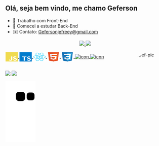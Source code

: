 ## Olá, seja bem vindo, me chamo Geferson

- 🔭 Trabalho com Front-End
- 🌱 Comecei a estudar Back-End
- ✉️ Contato: Gefersonjefreey@gmail.com


<div align="center">
  <a href="https://github.com/GefersonLopes">
  <img height="180em" src="https://github-readme-stats.vercel.app/api?username=GefersonLopes&show_icons=true&theme=maroongold&include_all_commits=true&count_private=true"/>
  <img height="180em" src="https://github-readme-stats.vercel.app/api/top-langs/?username=GefersonLopes&layout=compact&langs_count=7&theme=dracula"/>
</div>
<div style="display: inline_block"><br>
  <img align="center" alt="icon" height="30" width="40" src="https://raw.githubusercontent.com/devicons/devicon/master/icons/javascript/javascript-plain.svg">
  <img align="center" alt="icon" height="30" width="40" src="https://raw.githubusercontent.com/devicons/devicon/master/icons/typescript/typescript-plain.svg">
  <img align="center" alt="icon" height="30" width="40" src="https://raw.githubusercontent.com/devicons/devicon/master/icons/react/react-original.svg">
  <img align="center" alt="icon" height="30" width="40" src="https://raw.githubusercontent.com/devicons/devicon/master/icons/html5/html5-original.svg">
  <img align="center" alt="icon" height="30" width="40" src="https://raw.githubusercontent.com/devicons/devicon/master/icons/css3/css3-original.svg">
  <img align="center" alt="icon" height="30" width="30" src="https://cdn.freebiesupply.com/logos/large/2x/nodejs-icon-logo-png-transparent.png">
  <img align="center" alt="icon" height="30" width="30" src="https://cdn.freebiesupply.com/logos/large/2x/git-icon-logo-png-transparent.png">
  <img align="right" alt="Gef-pic" height="150" width="100" style="border-radius:50px;" src="https://lh3.googleusercontent.com/VB08-PH5mCIerBEXupVK5LLWEIfS0NxOrOI-bMi4BvTkwQj2W6XjwCqSVelVj_QX5Jdlts0eHo4-eHdGXsMXsiMm1cyI5fc5K383BViCC_GT4D7LXLpUXVPrOVhSV80yvqL6LAI4iA0Boe7a0iQ_kAgKLGWK7L2fU6cxWRR-el1C035J0l70HAlrv3KFPRHjlsyucDAozbafhOq5u_uyM3lUYmLdYE6AYhRsO1HR0wcEdxNdwipoNC-unE5idTWdoqFqfQtJBtmB8vm1VLAlfYjAnikPwCdvaOUCJwOcW93qHWajDKtkmAO6QAF0rQL5S5heusVraI0pGt1e3I4baCeK42xAzoyflOktHYPD7ETMY5qwEq7nTtFNm841YIAjj2ifiDugy39Lh-EPIqK2hbsukNf6PHHjVsIMRSQF790_l1kXZcuNolGlcnhmqIAoAQzrHwfHXVza9qzaq3HJ3tyIT1kdhzKaiYMRo1mD5Uta5s0f12aF3y8RPJ5Rr_AOj87UBnfjxYhwc1nzu0IIaV6M8ukd9-2059WyBbXEGn_jm3PIyxSW0SV2ILYrUgj0NDrKT6RbYPAKFM7-rllY7An1UzXW-K3DoZz1LxrfWc5lHp8grNYLsvh6H78l-Dc1yzVqztv63G9xu_Usz0b7TChpJp-B0D1FUCiBsPs9pdhdmO3eB0pRB6qXp9jiF_2fDIAde4iiOVd0xgINqzuNNqWjv5Pg3_IJljaKBbPYbPr8rRJ7t9wc1CPkcq9o6PszHDG1BMgu-uH-xcAj4TNcOHaVBhzovFa-uKl7lHVywukGKv2GV49425ju6LuSww8xDCFPyTxD3hUOJh87ttGAfUygt37Rc0WTgicklx0ep9Xpndea5dqx1b_7HfgArn2i55-BIgmbBOQiEhEdx4VPN9PVS28famtHxxVmbk0x93h1ipFBa_B5lVcLQfHyVOX7Ie_waUj1uEbgz7w=w1011-h1797-no?authuser=1">
</div>
  
  ##
 
<div> 
  <a href="https://instagram.com/_ogeferson" target="_blank"><img src="https://img.shields.io/badge/-Instagram-%23E4405F?style=for-the-badge&logo=instagram&logoColor=white" target="_blank"></a> 
  <a href="https://www.linkedin.com/in/algeferson" target="_blank"><img src="https://img.shields.io/badge/-LinkedIn-%230077B5?style=for-the-badge&logo=linkedin&logoColor=white" target="_blank"></a> 
 
  ![Snake animation](https://github.com/rafaballerini/rafaballerini/blob/output/github-contribution-grid-snake.svg)
 
</div>
